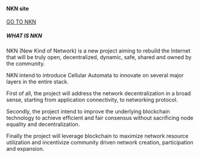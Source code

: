 #### NKN site


[GO TO NKN](https://www.nkn.org)


##### WHAT IS NKN
NKN (New Kind of Network) is a new project aiming to rebuild the Internet that will be truly open, decentralized, dynamic, safe, shared and owned by the community. 

NKN intend to introduce Cellular Automata to innovate on several major layers in the entire stack. 

First of all, the project will address the network decentralization in a broad sense, starting from application connectivity, to networking protocol. 

Secondly, the project intend to improve the underlying blockchain technology to achieve efficient and fair consensus without sacrificing node equality and decentralization. 

Finally the project will leverage blockchain to maximize network resource utilization and incentivize community driven network creation, participation and expansion.
